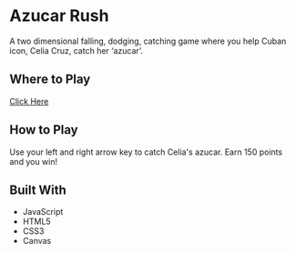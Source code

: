 # Azucar Rush

A two dimensional falling, dodging, catching game where you help Cuban icon, Celia Cruz, catch her ‘azucar’.

## Where to Play

[Click Here](https://kaylamm.github.io/Project1_Game)

## How to Play

Use your left and right arrow key to catch Celia's azucar. Earn 150 points and you win!

## Built With

- JavaScript
- HTML5
- CSS3
- Canvas

